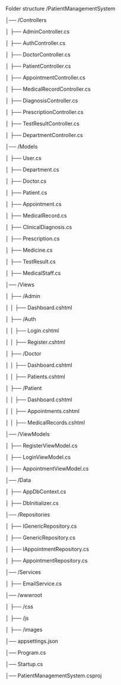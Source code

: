 ﻿Folder structure
/PatientManagementSystem

│── /Controllers

│   ├── AdminController.cs

│   ├── AuthController.cs

│   ├── DoctorController.cs

│   ├── PatientController.cs

│   ├── AppointmentController.cs

│   ├── MedicalRecordController.cs

│   ├── DiagnosisController.cs

│   ├── PrescriptionController.cs

│   ├── TestResultController.cs

│   ├── DepartmentController.cs

│── /Models

│   ├── User.cs

│   ├── Department.cs

│   ├── Doctor.cs

│   ├── Patient.cs

│   ├── Appointment.cs

│   ├── MedicalRecord.cs

│   ├── ClinicalDiagnosis.cs

│   ├── Prescription.cs

│   ├── Medicine.cs

│   ├── TestResult.cs

│   ├── MedicalStaff.cs

│── /Views

│   ├── /Admin

│   │   ├── Dashboard.cshtml

│   ├── /Auth

│   │   ├── Login.cshtml

│   │   ├── Register.cshtml

│   ├── /Doctor

│   │   ├── Dashboard.cshtml

│   │   ├── Patients.cshtml

│   ├── /Patient

│   │   ├── Dashboard.cshtml

│   │   ├── Appointments.cshtml

│   │   ├── MedicalRecords.cshtml

│── /ViewModels

│   ├── RegisterViewModel.cs

│   ├── LoginViewModel.cs

│   ├── AppointmentViewModel.cs

│── /Data

│   ├── AppDbContext.cs

│   ├── DbInitializer.cs

│── /Repositories

│   ├── IGenericRepository.cs

│   ├── GenericRepository.cs

│   ├── IAppointmentRepository.cs

│   ├── AppointmentRepository.cs

│── /Services

│   ├── EmailService.cs

│── /wwwroot

│   ├── /css

│   ├── /js

│   ├── /images

│── appsettings.json

│── Program.cs

│── Startup.cs

│── PatientManagementSystem.csproj

